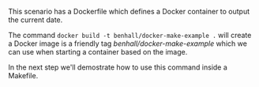 This scenario has a Dockerfile which defines a Docker container to output the current date.

The command `docker build -t benhall/docker-make-example .` will create a Docker image is a friendly tag  _benhall/docker-make-example_ which we can use when starting a container based on the image.

In the next step we'll demostrate how to use this command inside a Makefile.
